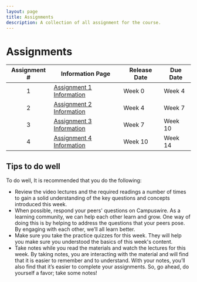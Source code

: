 ```yaml
---
layout: page
title: Assignments
description: A collection of all assignment for the course.
---
```


# Assignments

| Assignment # | Information Page         | Release Date | Due Date |
|:---:|--------------------------|--------------|----------|
|            1 | [Assignment 1 Information](https://www.coursera.org/learn/cs-598-fdc/supplement/neWQN/assignment-1-information) |   Week 0 | Week 4       |
|            2 | [Assignment 2 Information](https://www.coursera.org/learn/cs-598-fdc/supplement/effVZ/assignment-2-information) |   Week 4 | Week 7       |
|            3 | [Assignment 3 Information](https://www.coursera.org/learn/cs-598-fdc/supplement/X51wh/assignment-3-information) |   Week 7 | Week 10       |
|            4 | [Assignment 4 Information](https://www.coursera.org/learn/cs-598-fdc/supplement/VUpS6/assignment-4-information) |   Week 10 | Week 14     |


## Tips to do well
To do well, It is recommended that you do the following:

<ul>
  <li>Review the video lectures and the required readings a number of times to gain a solid understanding of the key questions and concepts introduced this week.</li>

  <li>When possible, respond your peers' questions on Campuswire. As a learning community, we can help each other learn and grow. One way of doing this is by   helping to address the questions that your peers pose. By engaging with each other, we’ll all learn better.</li>

  <li>Make sure you take the practice quizzes for this week. They will help you make sure you understood the basics of this week's content.</li>

  <li>Take notes while you read the materials and watch the lectures for this week. By taking notes, you are interacting with the material and will find that it is easier to remember and to understand. With your notes, you’ll also find that it’s easier to complete your assignments. So, go ahead, do yourself a favor; take some notes!</li>
</ul>
<!-- Please change the links to the assignment info pages for the current semester -->
